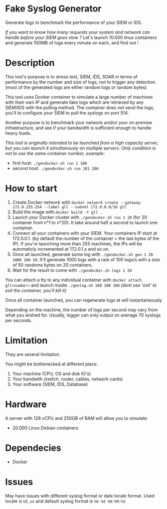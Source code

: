 # Fake Syslog Generator

Generate logs to benchmark the performance of your SIEM or IDS.

*If you want to know how many requests your system and network can handle before your SIEM goes slow ?* Let's launch 10.000 linux containers and generate 100MB of logs every minute on each, and find out !

# Description

This tool's purpose is to stress test, SIEM, IDS, SOAR in terms of performance by the number and size of logs, not to trigger any detection. (most of the generated logs are either random logs or random bytes)

This tool uses Docker container to simulate a large number of machines with their own IP and generate fake logs which are retrieved by any SIEM/IDS with the pulling method. 
The container does not send the logs, you'll to configure your SIEM to pull the syslogs on port 514.

Another purpose is to benchmark your network and/or your on premise infrastructure, and see if your bandwidth is sufficient enough to handle heavy loads.

*This tool is originally intended to be launched from a high capacity server, but you can launch it simultanously on multiple servers. Only condition is not to use the same container number, example:*
- first host: `./gendocker.sh run 1 100`
- second host: `./gendocker.sh run 101 200`

# How to start

1. Create Docker network with `docker network create --gateway 172.0.255.254 --label gll --subnet 172.0.0.0/16 gll`
2. Build the image with `docker build -t gll .`
3. Launch your Docker cluster with `./gendocker.sh run 1 20` (for 20 container from n°1 to n°20). It take around half a second to launch one container.
4. Connect all your containers with your SIEM. Your containers IP start at 172.0.0.1. (by default the number of the container = the last bytes of the IP). If you're launching more than 255 machines, the IPs will be automaticly incremented at 172.0.1.x and so on.
5. Once all launched, generate some log with `./gendocker.sh gen 1 20 1000 100 50`. It'll generate 1000 logs with a rate of 100 logs/s with a size of 50 randoms bytes on 20 containers.
6. Wait for the result to come with `./gendocker.sh logs 1 20`


You can attach a tty to any individual container with `docker attach gll<number>` and launch inside `./genlog.sh 100 100 100` *(dont use 'exit' to exit the container, you'll kill it)*

Once all container launched, you can regenerate logs at will instantaneously

Depending on the machine, the number of logs per second may vary from what you wished for. Usually, logger can only output on average 70 syslogs per seconds.


# Limitation

They are several limitation.

You might be bottlenecked at different place:
1. Your machine (CPU, OS and disk IO's)
2. Your bandwith (switch, router, cables, network cards)
3. Your software (SIEM, IDS, Database)

# Hardware

A server with 128 vCPU and 250GB of RAM will allow you to simulate:
- 20.000 Linux Debian containers

# Dependecies

- Docker

# Issues

May have issues with different syslog format or date locale format.
Used locale is `US_us` and default syslog format is `%b %d %H:%M:%S` 